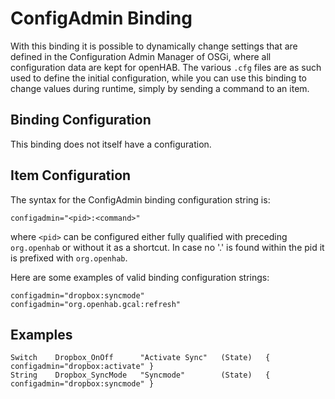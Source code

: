 # ConfigAdmin Binding

With this binding it is possible to dynamically change settings that are defined in the Configuration Admin Manager of OSGi, where all configuration data are kept for openHAB. The various `.cfg` files are as such used to define the initial configuration, while you can use this binding to change values during runtime, simply by sending a command to an item.

## Binding Configuration

This binding does not itself have a configuration.

## Item Configuration

The syntax for the ConfigAdmin binding configuration string is:

```
configadmin="<pid>:<command>"
```

where `<pid>` can be configured either fully qualified with preceding `org.openhab` or without it as a shortcut. In case no '.' is found within the pid it is prefixed with `org.openhab`.

Here are some examples of valid binding configuration strings:

```
configadmin="dropbox:syncmode"
configadmin="org.openhab.gcal:refresh"
```

## Examples

```
Switch    Dropbox_OnOff      "Activate Sync"   (State)   { configadmin="dropbox:activate" }
String    Dropbox_SyncMode   "Syncmode"        (State)   { configadmin="dropbox:syncmode" }
```
